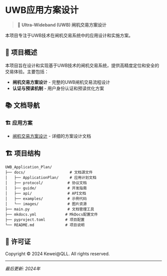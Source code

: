 # UWB应用方案设计

> 📡 **Ultra-Wideband (UWB) 闸机交易方案设计**

本项目专注于UWB技术在闸机交易系统中的应用设计和实施方案。

## 🎯 项目概述

本项目旨在设计和实现基于UWB技术的闸机交易系统，提供高精度定位和安全的交易体验。主要包括：

- **闸机交易方案设计** - 完整的UWB闸机交易流程设计
- **认证与预读机制** - 用户身份认证和预读优化方案

## 📚 文档导航

### 🏗️ 应用方案
- [闸机交易方案设计](ApplicationPlan/UwbApplicationPlanDesign_V1.1.md) - 详细的方案设计文档


## 🏗️ 项目结构

```
UWB_Application_Plan/
├── docs/                    # 文档源文件
│   ├── ApplicationPlan/     # 应用计划文档
│   ├── protocol/           # 协议文档
│   ├── guide/              # 开发指南
│   ├── api/                # API文档
│   ├── examples/           # 示例代码
│   └── images/             # 图片资源
├── main.py                 # 文档管理工具
├── mkdocs.yml             # MkDocs配置文件
├── pyproject.toml         # 项目配置
└── README.md              # 项目说明
```

## 📄 许可证
Copyright © 2024 Kewei@QLL. All rights reserved.

---

*最后更新: 2024年*
